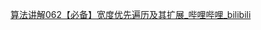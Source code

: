 

[算法讲解062【必备】宽度优先遍历及其扩展_哔哩哔哩_bilibili](https://www.bilibili.com/video/BV1Dw411w7P5?spm_id_from=333.788.recommend_more_video.-1&vd_source=96c1635797a0d7626fb60e973a29da38)